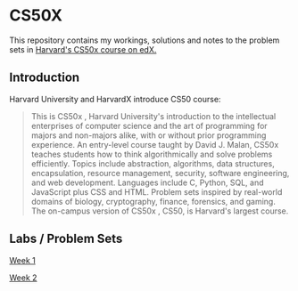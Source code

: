 # CS50X
This repository contains my workings, solutions and notes to the problem sets in [Harvard's CS50x course on edX.](https://www.edx.org/course/introduction-computer-science-harvardx-cs50x)

## Introduction
Harvard University and HarvardX introduce CS50 course:
> This is CS50x , Harvard University's introduction to the intellectual enterprises of computer science and the art of programming for majors and non-majors alike, with or without prior programming experience. An entry-level course taught by David J. Malan, CS50x teaches students how to think algorithmically and solve problems efficiently. Topics include abstraction, algorithms, data structures, encapsulation, resource management, security, software engineering, and web development. Languages include C, Python, SQL, and JavaScript plus CSS and HTML. Problem sets inspired by real-world domains of biology, cryptography, finance, forensics, and gaming. The on-campus version of CS50x , CS50, is Harvard's largest course.

## Labs / Problem Sets
[Week 1](https://github.com/showss54/CS50X/tree/main/Week%201)

[Week 2](https://github.com/showss54/CS50X/blob/main/Week%202)
